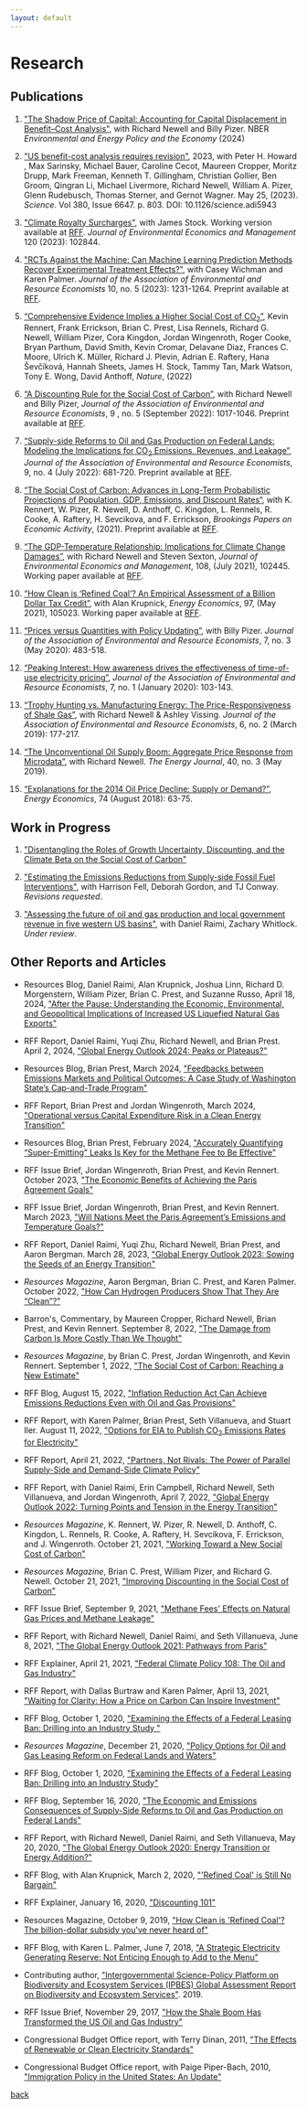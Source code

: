 ```yaml
---
layout: default
---
```


# Research

## Publications

1. ["The Shadow Price of Capital: Accounting for Capital Displacement in Benefit–Cost Analysis"](https://www.nber.org/books-and-chapters/environmental-and-energy-policy-and-economy-volume-5/shadow-price-capital-accounting-capital-displacement-benefit-cost-analysis), with Richard Newell and Billy Pizer. NBER _Environmental and Energy Policy and the Economy_ (2024)
 
1. ["US benefit-cost analysis requires revision"](https://www.science.org/doi/10.1126/science.adi5943), 2023, with Peter H. Howard , Max Sarinsky, Michael Bauer, Caroline Cecot, Maureen Cropper, Moritz Drupp, Mark Freeman, Kenneth T. Gillingham, Christian Gollier, Ben Groom, Qingran Li, Michael Livermore, Richard Newell, William A. Pizer, Glenn Rudebusch, Thomas Sterner, and Gernot Wagner. May 25, (2023). _Science_. Vol 380, Issue 6647. p. 803.
DOI: 10.1126/science.adi5943

1. ["Climate Royalty Surcharges"](https://www.sciencedirect.com/science/article/pii/S0095069623000621), with James Stock. Working version available at [RFF](https://www.rff.org/publications/working-papers/climate-royalty-surcharges/). _Journal of Environmental Economics and Management_ 120 (2023): 102844.

1. ["RCTs Against the Machine: Can Machine Learning Prediction Methods Recover Experimental Treatment Effects?"](https://www.journals.uchicago.edu/doi/10.1086/724518), with Casey Wichman and Karen Palmer. _Journal of the Association of Environmental and Resource Economists_ 10, no. 5 (2023): 1231-1264. Preprint available at [RFF](https://www.rff.org/publications/working-papers/rcts-against-the-machine-can-machine-learning-prediction-methods-recover-experimental-treatment-effects/).

1. [“Comprehensive Evidence Implies a Higher Social Cost of CO<sub>2</sub>”](https://www.nature.com/articles/s41586-022-05224-9), Kevin Rennert, Frank Errickson, Brian C. Prest, Lisa Rennels, Richard G. Newell, William Pizer, Cora Kingdon, Jordan Wingenroth, Roger Cooke, Bryan Parthum, David Smith, Kevin Cromar, Delavane Diaz, Frances C. Moore, Ulrich K. Müller, Richard J. Plevin, Adrian E. Raftery, Hana Ševčíková, Hannah Sheets, James H. Stock, Tammy Tan, Mark Watson, Tony E. Wong, David Anthoff, _Nature_, (2022)

1. [“A Discounting Rule for the Social Cost of Carbon”](https://www.journals.uchicago.edu/doi/10.1086/718145), with Richard Newell and Billy Pizer, _Journal of the Association of Environmental and Resource Economists_, 9 , no. 5 (September 2022): 1017-1046. Preprint available at [RFF](https://www.rff.org/publications/working-papers/a-discounting-rule-for-the-social-cost-of-carbon/).

1. [“Supply-side Reforms to Oil and Gas Production on Federal Lands: Modeling the Implications for CO<sub>2</sub> Emissions, Revenues, and Leakage”](https://www.journals.uchicago.edu/doi/10.1086/718963), _Journal of the Association of Environmental and Resource Economists_, 9, no. 4 (July 2022): 681-720. Preprint available at [RFF](https://www.rff.org/publications/working-papers/supply-side-reforms-oil-and-gas-production-federal-lands/).

1. [“The Social Cost of Carbon: Advances in Long-Term Probabilistic Projections of Population, GDP, Emissions, and Discount Rates“](https://www.brookings.edu/bpea-articles/the-social-cost-of-carbon/), with K. Rennert, W. Pizer, R. Newell, D. Anthoff, C. Kingdon, L. Rennels, R. Cooke, A. Raftery, H. Sevcikova, and F. Errickson, _Brookings Papers on Economic Activity_, (2021). Preprint available at [RFF](https://www.rff.org/publications/working-papers/the-social-cost-of-carbon-advances-in-long-term-probabilistic-projections-of-population-gdp-emissions-and-discount-rates/).

1. [“The GDP-Temperature Relationship: Implications for Climate Change Damages”](https://www.sciencedirect.com/science/article/abs/pii/S0095069621000280), with Richard Newell and Steven Sexton, _Journal of Environmental Economics and Management_, 108, (July 2021), 102445. Working paper available at [RFF](https://www.rff.org/publications/working-papers/the-gdp-temperature-relationship-implications-for-climate-change-damages/).

1. [“How Clean is ‘Refined Coal’? An Empirical Assessment of a Billion Dollar Tax Credit”](https://www.sciencedirect.com/science/article/pii/S0140988320303637), with Alan Krupnick, _Energy Economics_, 97, (May 2021), 105023. Working paper available at [RFF](https://www.rff.org/publications/reports/how-clean-is-refined-coal/).

1. [“Prices versus Quantities with Policy Updating”](https://www.journals.uchicago.edu/doi/abs/10.1086/707142), with Billy Pizer.  _Journal of the Association of Environmental and Resource Economists_, 7, no. 3 (May 2020): 483-518.

1. [“Peaking Interest: How awareness drives the effectiveness of time-of-use electricity pricing”](https://www.journals.uchicago.edu/doi/abs/10.1086/705798),  _Journal of the Association of Environmental and Resource Economists_, 7, no. 1 (January 2020): 103-143.

1. [“Trophy Hunting vs. Manufacturing Energy: The Price-Responsiveness of Shale Gas”](https://www.journals.uchicago.edu/doi/full/10.1086/701531), with Richard Newell & Ashley Vissing. _Journal of the Association of Environmental and Resource Economists_, 6, no. 2 (March 2019): 177-217.
 
1. [“The Unconventional Oil Supply Boom: Aggregate Price Response from Microdata”](https://www.iaee.org/energyjournal/article/3350), with Richard Newell. _The Energy Journal_, 40, no. 3 (May 2019).

1. [“Explanations for the 2014 Oil Price Decline: Supply or Demand?”](https://www.sciencedirect.com/science/article/pii/S0140988318302020), _Energy Economics_, 74 (August 2018): 63-75.

## Work in Progress

1. ["Disentangling the Roles of Growth Uncertainty, Discounting, and the Climate Beta on the Social Cost of Carbon"](https://www.rff.org/publications/working-papers/disentangling-the-roles-of-growth-uncertainty-discounting-and-the-climate-beta-on-the-social-cost-of-carbon/)

1. ["Estimating the Emissions Reductions from Supply-side Fossil Fuel Interventions"](https://www.rff.org/publications/working-papers/estimating-the-emissions-reductions-from-supply-side-fossil-fuel-interventions/), with Harrison Fell, Deborah Gordon, and TJ Conway. _Revisions requested_.

1. ["Assessing the future of oil and gas production and local government revenue in five western US basins"](https://www.rff.org/publications/working-papers/assessing-the-future-of-oil-and-gas-production-and-local-government-revenue-in-five-western-us-basins/), with Daniel Raimi, Zachary Whitlock. _Under review_.

<!-- 

1. [“Informing SPR Policy Through Oil Futures and Inventory Dynamics”](http://www.nber.org/papers/w23974), with Richard Newell. [Working version](http://bit.ly/Newell_Prest_SPR_Draft).

-->

## Other Reports and Articles

* Resources Blog, Daniel Raimi, Alan Krupnick, Joshua Linn, Richard D. Morgenstern, William Pizer, Brian C. Prest, and Suzanne Russo, April 18, 2024, ["After the Pause: Understanding the Economic, Environmental, and Geopolitical Implications of Increased US Liquefied Natural Gas Exports"](https://www.resources.org/common-resources/after-the-pause-understanding-the-economic-environmental-and-geopolitical-implications-of-increased-us-liquefied-natural-gas-exports/)

* RFF Report, Daniel Raimi, Yuqi Zhu, Richard Newell, and Brian Prest. April 2, 2024, ["Global Energy Outlook 2024: Peaks or Plateaus?"](https://www.rff.org/publications/reports/global-energy-outlook-2024)
 
* Resources Blog, Brian Prest, March 2024, ["Feedbacks between Emissions Markets and Political Outcomes: A Case Study of Washington State’s Cap-and-Trade Program"](https://www.resources.org/common-resources/feedbacks-between-emissions-markets-and-political-outcomes-a-case-study-of-washington-states-cap-and-trade-program/)

* RFF Report, Brian Prest and Jordan Wingenroth, March 2024, ["Operational versus Capital Expenditure Risk in a Clean Energy Transition"](https://www.rff.org/publications/reports/operational-versus-capital-expenditure-risk-in-a-clean-energy-transition/)

* Resources Blog, Brian Prest, February 2024, ["Accurately Quantifying “Super-Emitting” Leaks Is Key for the Methane Fee to Be Effective"](https://www.resources.org/common-resources/accurately-quantifying-super-emitting-leaks-is-key-for-the-methane-fee-to-be-effective/)

* RFF Issue Brief, Jordan Wingenroth, Brian Prest, and Kevin Rennert. October 2023, ["The Economic Benefits of Achieving the Paris Agreement Goals"](https://www.rff.org/publications/issue-briefs/the-economic-benefits-of-achieving-the-paris-agreement-goals/)

* RFF Issue Brief, Jordan Wingenroth, Brian Prest, and Kevin Rennert. March 2023, ["Will Nations Meet the Paris Agreement’s Emissions and Temperature Goals?"](https://www.rff.org/publications/issue-briefs/will-nations-meet-the-paris-agreements-emissions-and-temperature-goals/)

* RFF Report, Daniel Raimi, Yuqi Zhu, Richard Newell, Brian Prest, and Aaron Bergman. March 28, 2023, ["Global Energy Outlook 2023: Sowing the Seeds of an Energy Transition"](https://www.rff.org/publications/reports/global-energy-outlook-2023/)

* _Resources Magazine_, Aaron Bergman, Brian C. Prest, and Karen Palmer. October 2022, ["How Can Hydrogen Producers Show That They Are “Clean”?"](https://www.resources.org/common-resources/how-can-hydrogen-producers-show-that-they-are-clean/)

* Barron's, Commentary, by Maureen Cropper, Richard Newell, Brian Prest, and Kevin Rennert. September 8, 2022, ["The Damage from Carbon Is More Costly Than We Thought"](https://www.barrons.com/articles/carbon-emissions-climate-change-economic-cost-51662649886)

* _Resources Magazine_, by Brian C. Prest, Jordan Wingenroth, and Kevin Rennert. September 1, 2022, ["The Social Cost of Carbon: Reaching a New Estimate"](https://www.resources.org/archives/the-social-cost-of-carbon-reaching-a-new-estimate/)

* RFF Blog, August 15, 2022, ["Inflation Reduction Act Can Achieve Emissions Reductions Even with Oil and Gas Provisions"](https://www.resources.org/common-resources/inflation-reduction-act-can-achieve-emissions-reductions-even-with-oil-and-gas-provisions/)

* RFF Report, with Karen Palmer, Brian Prest, Seth Villanueva, and Stuart Iler. August 11, 2022, ["Options for EIA to Publish CO<sub>2</sub> Emissions Rates for Electricity"](https://www.rff.org/publications/reports/options-for-eia-to-publish-co2-emissions-rates-for-electricity/)

* RFF Report, April 21, 2022, ["Partners, Not Rivals: The Power of Parallel Supply-Side and Demand-Side Climate Policy"](https://www.rff.org/publications/reports/partners-not-rivals-the-power-of-parallel-supply-side-and-demand-side-climate-policy/)

* RFF Report, with Daniel Raimi, Erin Campbell, Richard Newell, Seth Villanueva, and Jordan Wingenroth, April 7, 2022, ["Global Energy Outlook 2022: Turning Points and Tension in the Energy Transition"](https://www.rff.org/publications/reports/global-energy-outlook-2022/)

* _Resources Magazine_, K. Rennert, W. Pizer, R. Newell, D. Anthoff, C. Kingdon, L. Rennels, R. Cooke, A. Raftery, H. Sevcikova, F. Errickson, and J. Wingenroth. October 21, 2021, ["Working Toward a New Social Cost of Carbon"](https://www.resources.org/archives/working-toward-a-new-social-cost-of-carbon/)

* _Resources Magazine_, Brian C. Prest, William Pizer, and Richard G. Newell. October 21, 2021, ["Improving Discounting in the Social Cost of Carbon"](https://www.resources.org/archives/improving-discounting-in-the-social-cost-of-carbon/)

* RFF Issue Brief, September 9, 2021, ["Methane Fees' Effects on Natural Gas Prices and Methane Leakage"](https://www.rff.org/publications/issue-briefs/methane-fees-effects-on-natural-gas-prices-and-methane-leakage/)
 
* RFF Report, with Richard Newell, Daniel Raimi, and Seth Villanueva, June 8, 2021, ["The Global Energy Outlook 2021: Pathways from Paris"](https://www.rff.org/publications/reports/global-energy-outlook-2021-pathways-from-paris/)

* RFF Explainer, April 21, 2021, ["Federal Climate Policy 108: The Oil and Gas Industry"](https://www.rff.org/publications/explainers/federal-climate-policy-108-the-oil-and-gas-industry/)

* RFF Report, with Dallas Burtraw and Karen Palmer, April 13, 2021, ["Waiting for Clarity: How a Price on Carbon Can Inspire Investment"](https://www.rff.org/publications/reports/waiting-for-clarity-how-a-price-on-carbon-can-inspire-investment/)

* RFF Blog, October 1, 2020, ["Examining the Effects of a Federal Leasing Ban: Drilling into an Industry Study
"](https://www.resourcesmag.org/common-resources/examining-effects-federal-leasing-ban-drilling-industry-study/)

* _Resources Magazine_, December 21, 2020, ["Policy Options for Oil and Gas Leasing Reform on Federal Lands and Waters"](https://www.resourcesmag.org/archives/policy-options-oil-and-gas-leasing-reform-federal-lands-and-waters/)

* RFF Blog, October 1, 2020, ["Examining the Effects of a Federal Leasing Ban: Drilling into an Industry Study"](https://www.resourcesmag.org/common-resources/examining-effects-federal-leasing-ban-drilling-industry-study/)

* RFF Blog, September 16, 2020, ["The Economic and Emissions Consequences of Supply-Side Reforms to Oil and Gas Production on Federal Lands"](https://www.resourcesmag.org/common-resources/economic-and-emissions-consequences-supply-side-reforms-oil-and-gas-production-federal-lands)

* RFF Report, with Richard Newell, Daniel Raimi, and Seth Villanueva, May 20, 2020, ["The Global Energy Outlook 2020: Energy Transition or Energy Addition?"](https://www.rff.org/publications/reports/global-energy-outlook-2020/)

* RFF Blog, with Alan Krupnick, March 2, 2020, ["'Refined Coal' is Still No Bargain"](https://www.resourcesmag.org/common-resources/refined-coal-is-still-no-bargain/)

* RFF Explainer, January 16, 2020, ["Discounting 101"](https://www.rff.org/publications/explainers/discounting-101/)

* Resources Magazine, October 9, 2019, ["How Clean is 'Refined Coal'? The billion-dollar subsidy you've never heard of"](https://www.resourcesmag.org/archives/how-clean-is-refined-coal/)

* RFF Blog, with Karen L. Palmer, June 7, 2018, ["A Strategic Electricity Generating Reserve: Not Enticing Enough to Add to the Menu"](http://www.rff.org/blog/2018/strategic-electricity-generating-reserve-not-enticing-enough-add-menu)

* Contributing author, ["Intergovernmental Science-Policy Platform on Biodiversity and Ecosystem Services (IPBES) Global Assessment Report on Biodiversity and Ecosystem Services"](https://ipbes.net/global-assessment). 2019.

* RFF Issue Brief, November 29, 2017, ["How the Shale Boom Has Transformed the US Oil and Gas Industry"](https://www.rff.org/publications/issue-briefs/how-the-shale-boom-has-transformed-the-us-oil-and-gas-industry/)

* Congressional Budget Office report, with Terry Dinan, 2011, ["The Effects of Renewable or Clean Electricity Standards"](http://www.cbo.gov/sites/default/files/cbofiles/ftpdocs/121xx/doc12166/07-26-energy.pdf)

* Congressional Budget Office report, with Paige Piper-Bach, 2010, ["Immigration Policy in the United States: An Update"](http://www.cbo.gov/sites/default/files/cbofiles/ftpdocs/119xx/doc11959/12-03-immigration_chartbook.pdf)


[back](./)
